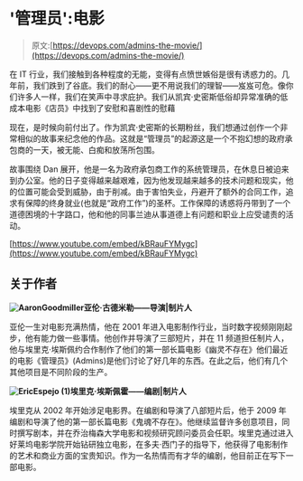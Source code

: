 # '管理员':电影

> 原文:[https://devops.com/admins-the-movie/](https://devops.com/admins-the-movie/)

在 IT 行业，我们接触到各种程度的无能，变得有点愤世嫉俗是很有诱惑力的。几年前，我们跌到了谷底。我们的耐心——更不用说我们的理智——岌岌可危。像你们许多人一样，我们在笑声中寻求庇护。我们从凯宾·史密斯低俗却异常准确的低成本电影《店员》中找到了安慰和喜剧性的慰藉

现在，是时候向前付出了。作为凯宾·史密斯的长期粉丝，我们想通过创作一个非常相似的故事来纪念他的作品。这就是“管理员”的起源这是一个不抱幻想的政府承包商的一天，被无能、白痴和放荡所包围。

故事围绕 Dan 展开，他是一名为政府承包商工作的系统管理员，在休息日被迫来到办公室。他的日子变得越来越艰难，因为他发现越来越多的技术问题和现实，他的位置可能会受到威胁，由于削减。由于害怕失业，丹避开了额外的合同工作，追求有保障的终身就业(也就是“政府工作”)的圣杯。工作保障的诱惑将丹带到了一个道德困境的十字路口，他和他的同事兰迪从事道德上有问题和职业上应受谴责的活动。

[https://www.youtube.com/embed/kBRauFYMygc](https://www.youtube.com/embed/kBRauFYMygc)

## 关于作者

**![AaronGoodmiller](../Images/f45ad3610528aca2e1f8a222835b3c01.png)亚伦·古德米勒——导演|制片人**

亚伦一生对电影充满热情，他在 2001 年进入电影制作行业，当时数字视频刚刚起步，他有能力做一些事情。他创作并导演了三部短片，并在 11 频道担任制片人，他与埃里克·埃斯佩约合作制作了他们的第一部长篇电影《幽灵不存在》他们最近的电影《管理员》(Admins)是他们讨论了好几年的东西。在此之后，他们有几个其他项目是不同阶段的生产。

**![EricEspejo (1)](../Images/dd4e9413a6ce2d88654f0debddaf2ef3.png)埃里克·埃斯佩霍——编剧|制片人**

埃里克从 2002 年开始涉足电影界。在编剧和导演了八部短片后，他于 2009 年编剧和导演了他的第一部长篇电影《鬼魂不存在》。他继续监督许多创意项目，同时撰写剧本，并在乔治梅森大学电影和视频研究顾问委员会任职。埃里克通过进入好莱坞电影学院开始钻研独立电影，在多夫·西门子的指导下，他获得了电影制作的艺术和商业方面的宝贵知识。作为一名热情而有才华的编剧，他目前正在写下一部电影。